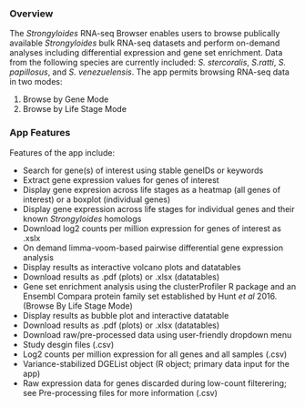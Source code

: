 ### Overview  
The *Strongyloides* RNA-seq Browser enables users to browse publically
available *Strongyloides* bulk RNA-seq datasets and perform on-demand
analyses including differential expression and gene set enrichment. Data
from the following species are currently included: *S. stercoralis*, *S.ratti*,
*S. papillosus*, and *S. venezuelensis*. The app permits
browsing RNA-seq data in two modes:

1.  Browse by Gene Mode
2.  Browse by Life Stage Mode

### App Features  
Features of the app include:

-   Search for gene(s) of interest using stable geneIDs or keywords
-   Extract gene expression values for genes of interest
-   Display gene expresion across life stages as a heatmap (all
genes of interest) or a boxplot (individual genes)
- Display gene expression across life stages for individual genes and their known *Strongyloides* homologs
-   Download log2 counts per million expression for genes of
interest as .xslx
-   On demand limma-voom-based pairwise differential gene expression
analysis
-   Display results as interactive volcano plots and datatables
-   Download results as .pdf (plots) or .xlsx (datatables)
-   Gene set enrichment analysis using the clusterProfiler R package and
an Ensembl Compara protein family set established by Hunt *et al* 2016. 
(Browse By Life Stage Mode)
-   Display results as bubble plot and interactive datatable
-   Download results as .pdf (plots) or .xlsx (datatables)
-   Download raw/pre-processed data using user-friendly dropdown menu
-   Study desgin files (.csv)
-   Log2 counts per million expression for all genes and all samples
(.csv)
-   Variance-stabilized DGEList object (R object; primary data input
for the app)
-   Raw expression data for genes discarded during low-count
filterering; see Pre-processing files for more information
(.csv)
